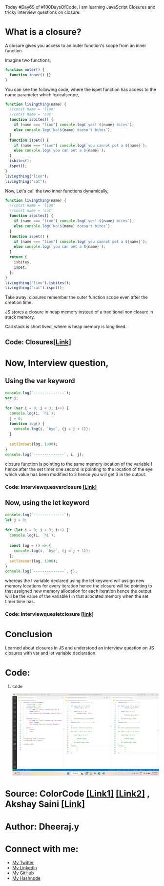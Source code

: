 Today #Day69 of #100DaysOfCode, I am learning JavaScript Closures and tricky interview questions on closure.

# What is a closure?

A closure gives you access to an outer function's scope from an inner function.

Imagine two functions,

```javascript
function outer() {
  function inner() {}
}
```

You can see the following code, where the ispet function has access to the name parameter which lexicalscope,

```javascript
function livingthing(name) {
  //const name = 'lion'
  //const name = 'cat'
  function isbites() {
    if (name === "lion") console.log(`yes! ${name} bites`);
    else console.log(`No!${name} doesn't bites`);
  }
  function ispet() {
    if (name === "lion") console.log(`you cannot pet a ${name}`);
    else console.log(`you can pet a ${name}`);
  }
  isbites();
  ispet();
}
livingthing("lion");
livingthing("cat");
```

Now, Let's call the two inner functions dynamically,

```javascript
function livingthing(name) {
  //const name = 'lion'
  //const name = 'cat'
  function isbites() {
    if (name === "lion") console.log(`yes! ${name} bites`);
    else console.log(`No!${name} doesn't bites`);
  }
  function ispet() {
    if (name === "lion") console.log(`you cannot pet a ${name}`);
    else console.log(`you can pet a ${name}`);
  }
  return {
    isbites,
    ispet,
  };
}
livingthing("lion").isbites();
livingthing("cat").ispet();
```

Take away: closures remember the outer function scope even after the creation time.

JS stores a closure in heap memory instead of a traditional non closure in stack memory.

Call stack is short lived, where is heap memory is long lived.

## Code: Closures[\[Link\]](https://www.sololearn.com/compiler-playground/WTLn9l67OWZK)

# Now, Interview question,

## Using the var keyword

```javascript
console.log(`--------------`);
var j;

for (var i = 0; i < 3; i++) {
  console.log(i, `hi`);
  j = 0;
  function log() {
    console.log(i, `bye`, (j = j + 1));
  }

  setTimeout(log, 1000);
}
console.log(`--------------`, i, j);
```

closure function is pointing to the same memory location of the variable I hence after the set timer one second is pointing to the location of the eye which value has been modified to 3 hence you will get 3 in the output.

### Code: Interviewquesvarclosure [\[Link\]](https://www.sololearn.com/compiler-playground/WUBeuLNsqAb4)

## Now, using the let keyword

```javascript
console.log(`--------------`);
let j = 0;

for (let i = 0; i < 3; i++) {
  console.log(i, `hi`);

  const log = () => {
    console.log(i, `bye`, (j = j + 1));
  };
  setTimeout(log, 1000);
}
console.log(`--------------`, j);
```

whereas the I variable declared using the let keyword will assign new memory locations for every iteration hence the closure will be pointing to that assigned new memory allocation for each iteration hence the output will be the value of the variable I in that allocated memory when the set timer time has.

### Code: Interviewquesletclosure [\[link\]](https://www.sololearn.com/compiler-playground/WM1lkQ6tM0w0)

# Conclusion

Learned about closures in JS and understood an interview question on JS closures with var and let variable declaration.

# Code:

1. code

   ![Alt text](1.%20day69%20code.png)

# Source: ColorCode [\[Link1\]](https://www.youtube.com/watch?v=aHrvi2zTlaU) [\[Link2\]](https://developer.mozilla.org/en-US/docs/Web/JavaScript/Closures) , Akshay Saini [\[Link\]](https://www.youtube.com/watch?v=eBTBG4nda2A)

# Author: Dheeraj.y

# Connect with me:

- [My Twitter](https://twitter.com/yssdheeraj)
- [My LinkedIn](https://www.linkedin.com/in/dheerajy1/)
- [My GitHub](https://github.com/dheerajy1)
- [My Hashnode](https://dheerajy1.hashnode.dev/)
